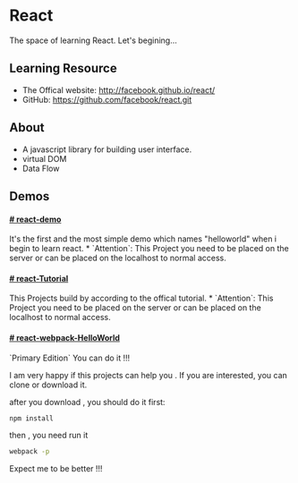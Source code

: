 # React
The space of learning React. Let's begining...

## Learning Resource
* The Offical website:  http://facebook.github.io/react/
* GitHub: https://github.com/facebook/react.git

## About
* A javascript library for building user interface.
* virtual DOM
* Data Flow

## Demos
<h4><a href='https://github.com/zhoou/React/tree/master/react-demo'><b># react-demo</b></a></h4>
It's the first and the most simple demo which names "helloworld" when i begin to learn react.
* `Attention`: This Project you need to be placed on the server or can be placed on the localhost to normal access.

<h4><a href='https://github.com/zhoou/React/tree/master/react-Tutorial'><b># react-Tutorial</b></a></h4>
This Projects build by according to the offical tutorial.
* `Attention`: This Project you need to be placed on the server or can be placed on the localhost to normal access.

<h4><a href='https://github.com/zhoou/React/tree/master/react-webpack-HelloWorld'><b># react-webpack-HelloWorld</b></a></h4>
`Primary Edition`  You can do it !!!

I am very happy if this projects can help you . If you are interested, you can clone or download it.

after you download , you should do it first:
```sh
npm install
```
then , you need run it 
```sh 
webpack -p
```

Expect me to be better !!!
